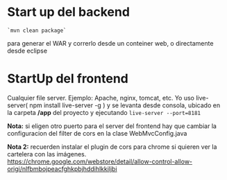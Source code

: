 # Start up del backend

```
`mvn clean package`
```

para generar el WAR y correrlo desde un conteiner web, o directamente desde eclipse

# StartUp del frontend

Cualquier file server. Ejemplo: Apache, nginx, tomcat, etc. Yo uso live-server( npm install live-server -g ) y se levanta desde consola, ubicado en la carpeta **/app** del proyecto y ejecutando `live-server --port=8181`

**Nota:** si eligen otro puerto para el server del frontend hay que cambiar la configuracion del filter de cors en la clase WebMvcConfig.java

**Nota 2:** recuerden instalar el plugin de cors para chrome si quieren ver la cartelera con las imágenes. <https://chrome.google.com/webstore/detail/allow-control-allow-origi/nlfbmbojpeacfghkpbjhddihlkkiljbi>
